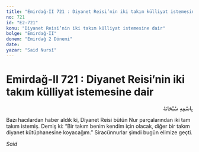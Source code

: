 ```yaml
---
title: "Emirdağ-II 721 : Diyanet Reisi’nin iki takım külliyat istemesine dair"
no: 721
id: "E2-721"
konu: "Diyanet Reisi’nin iki takım külliyat istemesine dair"
bolge: "Emirdağ-II"
donem: "Emirdağ 2 Dönemi"
date: 
yazar: "Said Nursî"
---
```


# Emirdağ-II 721 : Diyanet Reisi’nin iki takım külliyat istemesine dair

<p class="arabic" dir="rtl" title="Meal: “Her türlü noksan sıfatlardan yüce olan Allah’ın adıyla.”">بِاسْمِهِ سُبْحَانَهُ</p>

Bazı hacılardan haber aldık ki, Diyanet Reisi bütün Nur parçalarından iki tam takım istemiş. Demiş ki: “Bir takım benim kendim için olacak, diğer bir takım diyanet kütüphanesine koyacağım.” Siracünnurlar şimdi bugün elimize geçti.

*Said*
